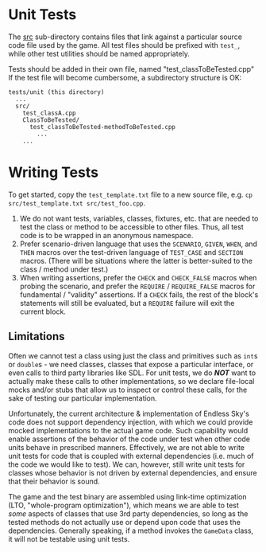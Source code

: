 # Unit Tests

The [src](./src) sub-directory contains files that link against a particular source code file used by the game. All test files should be prefixed with `test_`, while other test utilities should be named appropriately.

Tests should be added in their own file, named "test_classToBeTested.cpp"
If the test file will become cumbersome, a subdirectory structure is OK:

```
tests/unit (this directory)
  ...
  src/
    test_classA.cpp
    ClassToBeTested/
      test_classToBeTested-methodToBeTested.cpp
        ...
    ...
```

# Writing Tests

To get started, copy the `test_template.txt` file to a new source file, e.g. `cp src/test_template.txt src/test_foo.cpp`.

1. We do not want tests, variables, classes, fixtures, etc. that are needed to test the class or method to be accessible to other files. Thus, all test code is to be wrapped in an anonymous namespace.
2. Prefer scenario-driven language that uses the `SCENARIO`, `GIVEN`, `WHEN`, and `THEN` macros over the test-driven language of `TEST_CASE` and `SECTION` macros. (There will be situations where the latter is better-suited to the class / method under test.)
3. When writing assertions, prefer the `CHECK` and `CHECK_FALSE` macros when probing the scenario, and prefer the `REQUIRE` / `REQUIRE_FALSE` macros for fundamental / "validity" assertions. If a `CHECK` fails, the rest of the block's statements will still be evaluated, but a `REQUIRE` failure will exit the current block.

## Limitations

Often we cannot test a class using just the class and primitives such as `int`s or `double`s - we need classes, classes that expose a particular interface, or even calls to third party libraries like SDL. For unit tests, we do _**NOT**_ want to actually make these calls to other implementations, so we declare file-local mocks and/or stubs that allow us to inspect or control these calls, for the sake of testing our particular implementation.

Unfortunately, the current architecture & implementation of Endless Sky's code does not support dependency injection, with which we could provide mocked implementations to the actual game code. Such capability would enable assertions of the behavior of the code under test when other code units behave in prescribed manners. Effectively, we are not able to write unit tests for code that is coupled with external dependencies (i.e. much of the code we would like to test). We can, however, still write unit tests for classes whose behavior is not driven by external dependencies, and ensure that their behavior is sound.

The game and the test binary are assembled using link-time optimization (LTO, "whole-program optimization"), which means we are able to test _some_ aspects of classes that use 3rd party dependencies, so long as the tested methods do not actually use or depend upon code that uses the dependencies. Generally speaking, if a method invokes the `GameData` class, it will not be testable using unit tests.
